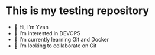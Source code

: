 # This is my testing repository
- 👋 Hi, I’m Yvan
- 👀 I’m interested in DEVOPS
- 🌱 I’m currently learning Git and Docker
- 💞️ I’m looking to collaborate on Git
